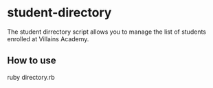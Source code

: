 # student-directory

The student dirrectory script allows you to manage the list of students enrolled at Villains Academy.

## How to use

ruby directory.rb
